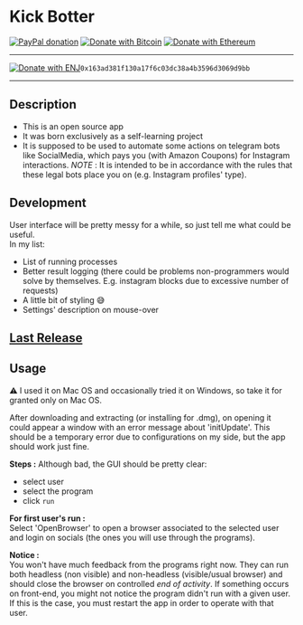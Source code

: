 # Kick Botter

[![PayPal donation](https://img.shields.io/badge/PayPal-Donate-brightgreen)](https://www.paypal.com/paypalme/enricodigrazia)
[![Donate with Bitcoin](https://en.cryptobadges.io/badge/micro/1PszLCxv2K7saZR3TdggnMzsiEMfbe1LTg)](https://en.cryptobadges.io/donate/1PszLCxv2K7saZR3TdggnMzsiEMfbe1LTg)
[![Donate with Ethereum](https://en.cryptobadges.io/badge/micro/0x163ad381f130a17f6c03dc38a4b3596d3069d9bb)](https://en.cryptobadges.io/donate/0x163ad381f130a17f6c03dc38a4b3596d3069d9bb)

----

[![Donate with ENJ](https://img.shields.io/badge/Donate-Engin\_Coin-purple)](https://github.com/enrico-dgr/Kick-Botter)```0x163ad381f130a17f6c03dc38a4b3596d3069d9bb```

----

## Description

- This is an open source app
- It was born exclusively as a self-learning project
- It is supposed to be used to automate some actions on telegram bots like SocialMedia, which pays you (with Amazon Coupons) for Instagram interactions. *NOTE* : It is intended to be in accordance with the rules that these legal bots place you on (e.g. Instagram profiles' type).

## Development

User interface will be pretty messy for a while, so just tell me what could be useful.  
In my list:

- List of running processes
- Better result logging (there could be problems non-programmers would solve by themselves. E.g. instagram blocks due to excessive number of requests)
- A little bit of styling :sweat_smile:
- Settings' description on mouse-over

## [Last Release](https://github.com/enrico-dgr/Kick-Botter/releases/tag/v1.0.16)

## Usage

:warning: I used it on Mac OS and occasionally tried it on Windows, so take it for granted only on Mac OS.

After downloading and extracting (or installing for .dmg), on opening it could appear a window with an error message about 'initUpdate'. This should be a temporary error due to configurations on my side, but the app should work just fine.

**Steps :**
Although bad, the GUI should be pretty clear:

- select user
- select the program
- click `run`

**For first user's run :**  
Select 'OpenBrowser' to open a browser associated to the selected user and login on socials (the ones you will use through the programs).

**Notice :**  
You won't have much feedback from the programs right now.
They can run both headless (non visible) and non-headless (visible/usual browser) and should close the browser on controlled *end of activity*. If something occurs on front-end, you might not notice the program didn't run with a given user.
If this is the case, you must restart the app in order to operate with that user.
